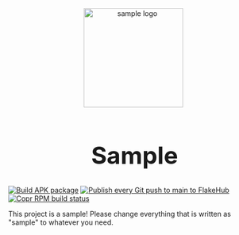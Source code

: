 <div align="center">
    <img src="./assets/sample.png" alt="sample logo" width="200rem"/> 
    <h1 style="font-size: 48px; margin-left: 0.1em; text-align: center;">Sample</h1>
</div>

[![Build APK package](https://github.com/atomic-studio-org/cli/actions/workflows/apk-package.yml/badge.svg)](https://github.com/atomic-studio-org/cli/actions/workflows/apk-package.yml)
[![Publish every Git push to main to FlakeHub](https://github.com/atomic-studio-org/cli/actions/workflows/flakehub-push.yml/badge.svg)](https://github.com/atomic-studio-org/cli/actions/workflows/flakehub-push.yml)
[![Copr RPM build status](https://copr.fedorainfracloud.org/coprs/tulilirockz/studio-cli/package/studio-cli/status_image/last_build.png)](https://copr.fedorainfracloud.org/coprs/tulilirockz/studio-cli/package/studio-cli/)

This project is a sample! Please change everything that is written as "sample" to whatever you need.
